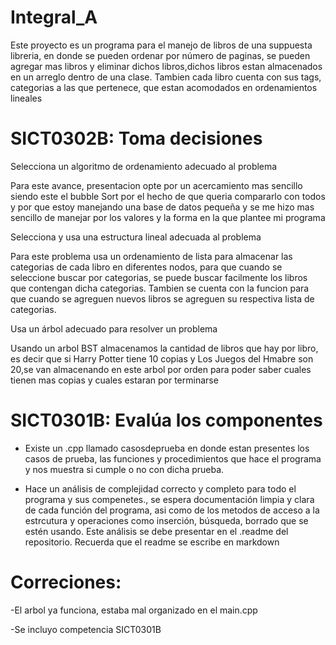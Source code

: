 # Integral_A

Este proyecto es un programa para el manejo de libros de una suppuesta libreria, en donde se pueden ordenar por número de paginas, se pueden agregar mas libros y eliminar dichos libros,dichos libros estan almacenados en un arreglo dentro de una clase. Tambien cada libro cuenta con sus tags, categorias a las que pertenece, que estan acomodados en ordenamientos lineales

# SICT0302B: Toma decisiones

Selecciona un algoritmo de ordenamiento adecuado al problema

Para este avance, presentacion opte por un acercamiento mas sencillo siendo este el bubble Sort por el hecho de que queria compararlo con todos y por que estoy manejando una base de datos pequeña y se me hizo mas sencillo de manejar por los valores y la forma en la que plantee mi programa

Selecciona y usa una estructura lineal adecuada al problema

Para este problema usa un ordenamiento de lista para almacenar las categorias de cada libro en diferentes nodos, para que cuando se seleccione buscar por categorias, se puede buscar facilmente los libros que contengan dicha categorias. Tambien se cuenta con la funcion para que cuando se agreguen nuevos libros se agreguen su respectiva lista de categorias. 

Usa un árbol adecuado para resolver un problema

Usando un arbol BST almacenamos la cantidad de libros que hay por libro, es decir que si Harry Potter tiene 10 copias y Los Juegos del Hmabre son 20,se van almacenando en este arbol por orden para poder saber cuales tienen mas copias y cuales estaran por terminarse 


# SICT0301B: Evalúa los componentes

* Existe un .cpp llamado casosdeprueba en donde estan presentes los casos de prueba, las funciones y procedimientos que hace el programa y nos muestra si cumple o no con dicha prueba.

* Hace un análisis de complejidad correcto y completo para todo el programa y sus compenetes., se espera documentación limpia y clara de cada función del programa, asi como de los metodos de acceso a la estrcutura y operaciones como inserción, búsqueda, borrado que se estén usando. Este análisis se debe presentar en el .readme del repositorio. Recuerda que el readme se escribe en markdown


# Correciones:

-El arbol ya funciona, estaba mal organizado en el main.cpp

-Se incluyo competencia SICT0301B
